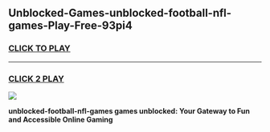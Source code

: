 
## Unblocked-Games-unblocked-football-nfl-games-Play-Free-93pi4
<h3>
<a href="https://premium76.site?title=unblocked-football-nfl-games&ref=10A">CLICK TO PLAY</a></h3>
<hr>

<h3>
<a href="https://premium76.site?title=unblocked-football-nfl-games&ref=10A">CLICK 2 PLAY</a>
  
</h3>

<a href="https://premium76.site?title=unblocked-football-nfl-games&ref=10A"><img src="https://clearcache.store/games.png"></a>


**unblocked-football-nfl-games games unblocked: Your Gateway to Fun and Accessible Online Gaming**

